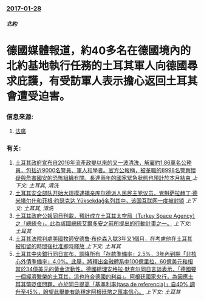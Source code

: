### [2017-01-28](/zh/news/2017/01/28/index.md)

##### 北約
# 德國媒體報道，約40多名在德國境內的北約基地執行任務的土耳其軍人向德國尋求庇護，有受訪軍人表示擔心返回土耳其會遭受迫害。 




### 信息来源:

1. [法廣](http://cn.rfi.fr/%E6%94%BF%E6%B2%BB/20170128-40%E5%A4%9A%E5%90%8D%E5%8C%97%E7%BA%A6%E6%AD%A6%E8%A3%85%E5%9C%9F%E8%80%B3%E5%85%B6%E7%B1%8D%E5%A3%AB%E5%85%B5%E5%BE%B7%E5%9B%BD%E5%AF%BB%E6%B1%82%E9%81%BF%E9%9A%BE)

### 有关:

1. [土耳其政府宣布自2016年流產政變以來的又一波清洗，解雇約1.86萬名公務員，包括近9000名警員、軍人和學者。官方公報稱，被革職的8998名警察懷疑與危害國安的恐怖組織有關。長達兩年的國家緊急狀態也預計於本月結束 ](/zh/news/2018/07/8/土耳其政府宣布自2016年流產政變以來的又一波清洗-解雇約186萬名公務員-包括近9000名警員-軍人和學者-官方公報.md) _上下文: 土耳其, 清洗_
2. [土耳其安全部队开始大规模逮捕亲库尔德派人民民主党议员，党魁萨拉赫丁·德米塔尔什和菲根·约瑟克达 Yüksekdağ名列其中，该国互联网一度被封锁](/zh/news/2016/11/4/土耳其安全部队开始大规模逮捕亲库尔德派人民民主党议员-党魁萨拉赫丁-德米塔尔什和菲根-约瑟克达-Yüksekdağ名列其.md) _上下文: 土耳其, 清洗_
3. [土耳其政府公報同日刊載，預計成立土耳其太空局（Turkey Space Agency）之「總統令」，此為該國總統艾爾多安之前所提出的行動計畫之一。](/zh/news/2018/12/13/土耳其政府公報同日刊載-預計成立土耳其太空局-Turkey-Space-Agency-之-總統令-此為該國總統艾爾多安.md) _上下文: 土耳其_
4. [土耳其法院判處美國牧師安德鲁·布伦森入獄3年又1個月，在考慮他在土耳其被扣留的時間後批准即時釋放 ](/zh/news/2018/10/12/土耳其法院判處美國牧師安德鲁-布伦森入獄3年又1個月-在考慮他在土耳其被扣留的時間後批准即時釋放.md) _上下文: 土耳其_
5. [土耳其中央銀行同日宣布，調降所有「存款準備率」2.5%，3年內到期「非核心外債準備率」4.0%。此舉，將釋出金融體系中100億里拉，60億美元和相當於34億美元的黃金流動性。德國總理安格拉·默克尔同日言談表示，「德國要一個經濟繁榮的土耳其，這也符合德國的利益」。阿根廷國家央行，為因應土耳其幣貶值問題，亦於同日提高「基準利率(tasa de referencia)」自40% 調升至45%，盼望此舉能有助穩定阿根廷幣之匯率信心。](/zh/news/2018/08/13/土耳其中央銀行同日宣布-調降所有-存款準備率-25-3年內到期-非核心外債準備率-40-此舉-將釋出金融體系中1.md) _上下文: 土耳其_
